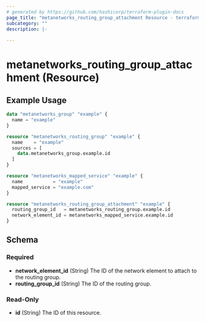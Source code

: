 ```yaml
---
# generated by https://github.com/hashicorp/terraform-plugin-docs
page_title: "metanetworks_routing_group_attachment Resource - terraform-provider-metanetworks"
subcategory: ""
description: |-
  
---
```


# metanetworks_routing_group_attachment (Resource)



## Example Usage

```terraform
data "metanetworks_group" "example" {
  name = "example"
}

resource "metanetworks_routing_group" "example" {
  name    = "example"
  sources = [
    data.metanetworks_group.example.id
  ]
}

resource "metanetworks_mapped_service" "example" {
  name           = "example"
  mapped_service = "example.com"
}

resource "metanetworks_routing_group_attachment" "example" {
  routing_group_id   = metanetworks_routing_group.example.id
  network_element_id = metanetworks_mapped_service.example.id
}
```

<!-- schema generated by tfplugindocs -->
## Schema

### Required

- **network_element_id** (String) The ID of the network element to attach to the routing group.
- **routing_group_id** (String) The ID of the routing group.

### Read-Only

- **id** (String) The ID of this resource.


